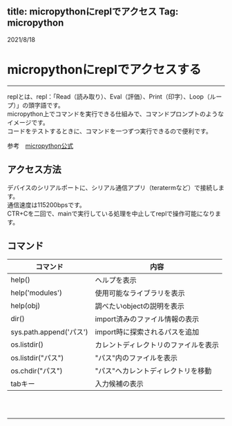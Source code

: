 title: micropythonにreplでアクセス
Tag: micropython
---

2021/8/18

# micropythonにreplでアクセスする

---

replとは、repl：「Read（読み取り）、Eval（評価）、Print（印字）、Loop（ループ）」の頭字語です。  
micropython上でコマンドを実行できる仕組みで、コマンドプロンプトのようなイメージです。  
コードをテストするときに、コマンドを一つずつ実行できるので便利です。

参考　<span class="link"></span>[micropython公式](https://micropython-docs-ja.readthedocs.io/ja/latest/esp8266/tutorial/repl.html)

## アクセス方法
デバイスのシリアルポートに、シリアル通信アプリ（teratermなど）で接続します。  
通信速度は115200bpsです。  
CTR+Cを二回で、mainで実行している処理を中止してreplで操作可能になります。

## コマンド

| コマンド                | 内容 |
| ----------------------- | ---- |
| help()                  | ヘルプを表示 |
| help('modules')         | 使用可能なライブラリを表示 |
| help(obj)               | 調べたいobjectの説明を表示 |
| dir()                   | import済みのファイル情報の表示 |
| sys.path.append('パス') | import時に探索されるパスを追加 |
| os.listdir()            |カレントディレクトリのファイルを表示 |
| os.listdir("パス")      |"パス"内のファイルを表示 |
| os.chdir("パス")        |"パス"へカレントディレクトリを移動 |
| tabキー                 | 入力候補の表示 |

<br>
<br>

---